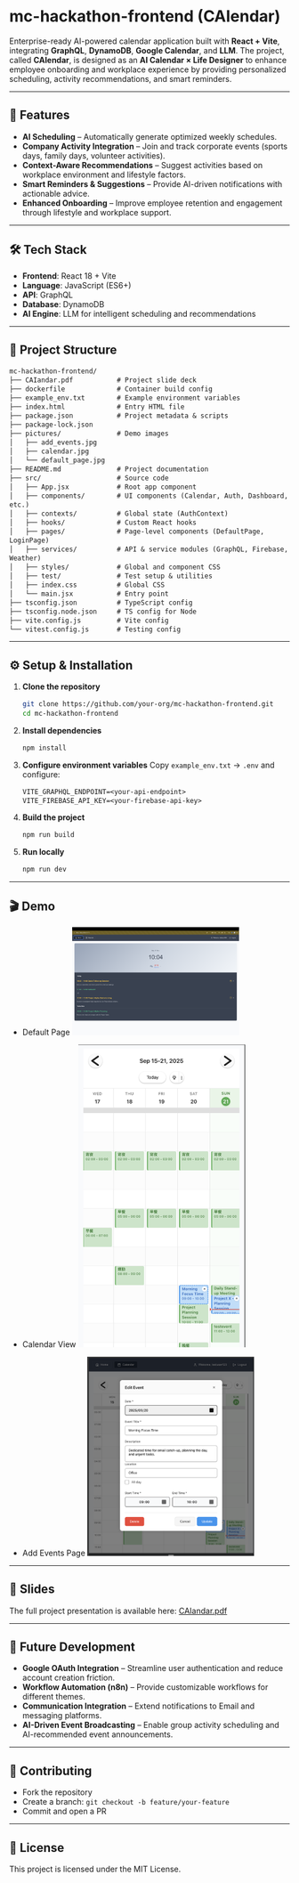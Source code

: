 # mc-hackathon-frontend (CAIendar)

Enterprise-ready AI-powered calendar application built with **React + Vite**, integrating **GraphQL**, **DynamoDB**, **Google Calendar**, and **LLM**.
The project, called **CAIendar**, is designed as an **AI Calendar × Life Designer** to enhance employee onboarding and workplace experience by providing personalized scheduling, activity recommendations, and smart reminders.

---

## 🚀 Features

* **AI Scheduling** – Automatically generate optimized weekly schedules.
* **Company Activity Integration** – Join and track corporate events (sports days, family days, volunteer activities).
* **Context-Aware Recommendations** – Suggest activities based on workplace environment and lifestyle factors.
* **Smart Reminders & Suggestions** – Provide AI-driven notifications with actionable advice.
* **Enhanced Onboarding** – Improve employee retention and engagement through lifestyle and workplace support.

---

## 🛠 Tech Stack

* **Frontend**: React 18 + Vite
* **Language**: JavaScript (ES6+)
* **API**: GraphQL
* **Database**: DynamoDB
* **AI Engine**: LLM for intelligent scheduling and recommendations

---

## 📂 Project Structure

```
mc-hackathon-frontend/
├── CAIandar.pdf           # Project slide deck
├── dockerfile             # Container build config
├── example_env.txt        # Example environment variables
├── index.html             # Entry HTML file
├── package.json           # Project metadata & scripts
├── package-lock.json
├── pictures/              # Demo images
│   ├── add_events.jpg
│   ├── calendar.jpg
│   └── default_page.jpg
├── README.md              # Project documentation
├── src/                   # Source code
│   ├── App.jsx            # Root app component
│   ├── components/        # UI components (Calendar, Auth, Dashboard, etc.)
│   ├── contexts/          # Global state (AuthContext)
│   ├── hooks/             # Custom React hooks
│   ├── pages/             # Page-level components (DefaultPage, LoginPage)
│   ├── services/          # API & service modules (GraphQL, Firebase, Weather)
│   ├── styles/            # Global and component CSS
│   ├── test/              # Test setup & utilities
│   ├── index.css          # Global CSS
│   └── main.jsx           # Entry point
├── tsconfig.json          # TypeScript config
├── tsconfig.node.json     # TS config for Node
├── vite.config.js         # Vite config
└── vitest.config.js       # Testing config
```

---

## ⚙️ Setup & Installation

1. **Clone the repository**

   ```bash
   git clone https://github.com/your-org/mc-hackathon-frontend.git
   cd mc-hackathon-frontend
   ```

2. **Install dependencies**

   ```bash
   npm install
   ```

3. **Configure environment variables**
   Copy `example_env.txt` → `.env` and configure:

   ```env
   VITE_GRAPHQL_ENDPOINT=<your-api-endpoint>
   VITE_FIREBASE_API_KEY=<your-firebase-api-key>
   ```

4. **Build the project**

   ```bash
   npm run build
   ```

5. **Run locally**

   ```bash
   npm run dev
   ```

---

## 🎬 Demo

* Default Page <img src="./pictures/default_page.jpg" alt="Default Page" width="300"/>

* Calendar View <img src="./pictures/calendar.jpg" alt="Calendar" width="300"/>

* Add Events Page <img src="./pictures/add_events.jpg" alt="Add Events" width="300"/>

---

## 📑 Slides

The full project presentation is available here: [CAIandar.pdf](./CAIandar.pdf)

---

## 🔮 Future Development

* **Google OAuth Integration** – Streamline user authentication and reduce account creation friction.
* **Workflow Automation (n8n)** – Provide customizable workflows for different themes.
* **Communication Integration** – Extend notifications to Email and messaging platforms.
* **AI-Driven Event Broadcasting** – Enable group activity scheduling and AI-recommended event announcements.

---

## 👥 Contributing

* Fork the repository
* Create a branch: `git checkout -b feature/your-feature`
* Commit and open a PR

---

## 📜 License

This project is licensed under the MIT License.

